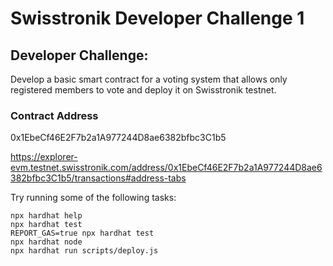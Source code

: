 # Swisstronik Developer Challenge 1

## Developer Challenge:

Develop a basic smart contract for a voting system that allows only registered members to vote and deploy it on Swisstronik testnet.

### Contract Address

0x1EbeCf46E2F7b2a1A977244D8ae6382bfbc3C1b5 <br/>

https://explorer-evm.testnet.swisstronik.com/address/0x1EbeCf46E2F7b2a1A977244D8ae6382bfbc3C1b5/transactions#address-tabs

Try running some of the following tasks:

```shell
npx hardhat help
npx hardhat test
REPORT_GAS=true npx hardhat test
npx hardhat node
npx hardhat run scripts/deploy.js
```
